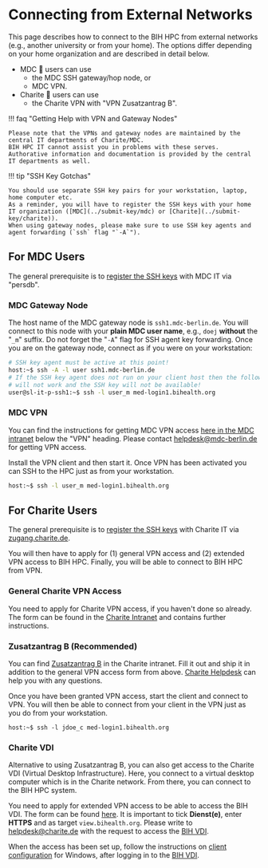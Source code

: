 # Connecting from External Networks

This page describes how to connect to the BIH HPC from external networks (e.g., another university or from your home).
The options differ depending on your home organization and are described in detail below.

- MDC :microscope: users can use
    - the MDC SSH gateway/hop node, or
    - MDC VPN.
- Charite :hospital: users can use
    - the Charite VPN with "VPN Zusatzantrag B".

!!! faq "Getting Help with VPN and Gateway Nodes"

    Please note that the VPNs and gateway nodes are maintained by the central IT departments of Charite/MDC.
    BIH HPC IT cannot assist you in problems with these serves.
    Authorative information and documentation is provided by the central IT departments as well.

!!! tip "SSH Key Gotchas"

    You should use separate SSH key pairs for your workstation, laptop, home computer etc.
    As a reminder, you will have to register the SSH keys with your home IT organization ([MDC](../submit-key/mdc) or [Charite](../submit-key/charite)).
    When using gateway nodes, please make sure to use SSH key agents and agent forwarding (`ssh` flag "`-A`").

## For MDC Users

The general prerequisite is to [register the SSH keys](submit-key/mdc.md) with MDC IT via "persdb".

### MDC Gateway Node

The host name of the MDC gateway node is `ssh1.mdc-berlin.de`.
You will connect to this node with your **plain MDC user name**, e.g., `doej` **without** the "`_m`" suffix.
Do not forget the "`-A`" flag for SSH agent key forwarding.
Once you are on the gateway node, connect as if you were on your workstation:

```bash
# SSH key agent must be active at this point!
host:~$ ssh -A -l user ssh1.mdc-berlin.de
# If the SSH key agent does not run on your client host then the following
# will not work and the SSH key will not be available!
user@sl-it-p-ssh1:~$ ssh -l user_m med-login1.bihealth.org
```

### MDC VPN

You can find the instructions for getting MDC VPN access [here in the MDC intranet](https://www.mdc-berlin.info/anleitungen) below the "VPN" heading.
Please contact [helpdesk@mdc-berlin.de](mailto:helpdesk@mdc-berlin.de) for getting VPN access.

Install the VPN client and then start it.
Once VPN has been activated you can SSH to the HPC just as from your workstation.

```bash
host:~$ ssh -l user_m med-login1.bihealth.org
```

## For Charite Users

The general prerequisite is to [register the SSH keys](submit-key/charite.md) with Charite IT via [zugang.charite.de](https://zugang.charite.de).

You will then have to apply for (1) general VPN access and (2) extended VPN access to BIH HPC.
Finally, you will be able to connect to BIH HPC from VPN.

### General Charite VPN Access

You need to apply for Charite VPN access, if you haven't done so already.
The form can be found in the [Charite Intranet](https://intranet.charite.de/fileadmin/user_upload/portal/service/service_06_geschaeftsbereiche/service_06_14_it/VPN-Antrag_Mitarb_Stud.pdf) and contains further instructions.

### Zusatzantrag B (Recommended)

You can find [Zusatzantrag B](https://intranet.charite.de/fileadmin/user_upload/portal/service/service_06_geschaeftsbereiche/service_06_14_it/VPN-Zusatzantrag_B.pdf) in the Charite intranet.
Fill it out and ship it in addition to the general VPN access form from above.
[Charite Helpdesk](mailto:helpdesk@charite.de) can help you with any questions.

Once you have been granted VPN access, start the client and connect to VPN.
You will then be able to connect from your client in the VPN just as you do from your workstation.

```
host:~$ ssh -l jdoe_c med-login1.bihealth.org
```

### Charite VDI

Alternative to using Zusatzantrag B, you can also get access to the Charite VDI (Virtual Desktop Infrastructure).
Here, you connect to a virtual desktop computer which is in the Charite network.
From there, you can connect to the BIH HPC system.

You need to apply for extended VPN access to be able to access the BIH VDI.
The form can be found [here](https://intranet.charite.de/fileadmin/user_upload/portal/service/service_06_geschaeftsbereiche/service_06_14_it/VPN-Zusatzantrag_O.pdf).
It is important to tick **Dienst(e)**, enter **HTTPS** and as target `view.bihealth.org`.
Please write to [helpdesk@charite.de](mailto:helpdesk@charite.de) with the request to access the [BIH VDI](https://view.bihealth.org).

When the access has been set up, follow the instructions on [client configuration](../configure-ssh/windows) for Windows, after logging in to the [BIH VDI](https://view.bihealth.org).
